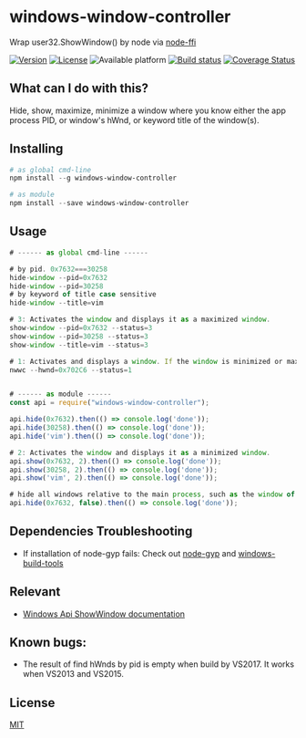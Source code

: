 # windows-window-controller
Wrap user32.ShowWindow() by node via [node-ffi](https://github.com/node-ffi/node-ffi)

[![Version](https://img.shields.io/npm/v/windows-window-controller.svg)](https://www.npmjs.com/package/windows-window-controller)
[![License](https://img.shields.io/badge/license-MIT-blue.svg)](http://opensource.org/licenses/MIT)
![Available platform](https://img.shields.io/badge/platform-win32-blue.svg)
[![Build status](https://ci.appveyor.com/api/projects/status/jh6io0q3wbo9s88r?svg=true)](https://ci.appveyor.com/project/waitingsong/node-windows-window-controller)
[![Coverage Status](https://coveralls.io/repos/github/waitingsong/node-windows-window-controller/badge.svg)](https://coveralls.io/github/waitingsong/node-windows-window-controller)

## What can I do with this?
Hide, show, maximize, minimize a window where you know either the app process PID, or window's hWnd, or keyword title of the window(s).

## Installing
```powershell
# as global cmd-line
npm install --g windows-window-controller

# as module
npm install --save windows-window-controller
```



## Usage
```js
# ------ as global cmd-line ------

# by pid. 0x7632===30258
hide-window --pid=0x7632
hide-window --pid=30258
# by keyword of title case sensitive
hide-window --title=vim

# 3: Activates the window and displays it as a maximized window.
show-window --pid=0x7632 --status=3
show-window --pid=30258 --status=3
show-window --title=vim --status=3

# 1: Activates and displays a window. If the window is minimized or maximized, the system restores it to its original size and position. An application should specify this flag when displaying the window for the first time.
nwwc --hwnd=0x702C6 --status=1


# ------ as module ------
const api = require("windows-window-controller");

api.hide(0x7632).then(() => console.log('done'));
api.hide(30258).then(() => console.log('done'));
api.hide('vim').then(() => console.log('done'));

# 2: Activates the window and displays it as a minimized window.
api.show(0x7632, 2).then(() => console.log('done'));
api.show(30258, 2).then(() => console.log('done'));
api.show('vim', 2).then(() => console.log('done'));

# hide all windows relative to the main process, such as the window of child process
api.hide(0x7632, false).then(() => console.log('done'));
```

## Dependencies Troubleshooting
- If installation of node-gyp fails:
Check out [node-gyp](https://github.com/nodejs/node-gyp) and [windows-build-tools](https://github.com/felixrieseberg/windows-build-tools)

## Relevant
- [Windows Api ShowWindow documentation](https://msdn.microsoft.com/en-us/library/windows/desktop/ms633548%28v=vs.85%29.aspx)


## Known bugs:
- The result of find hWnds by pid is empty when build by VS2017. It works when VS2013 and VS2015.

## License
[MIT](LICENSE)